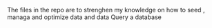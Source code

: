 The files in the repo are to strenghen my knowledge on how to seed , managa and optimize data and data Query a database
